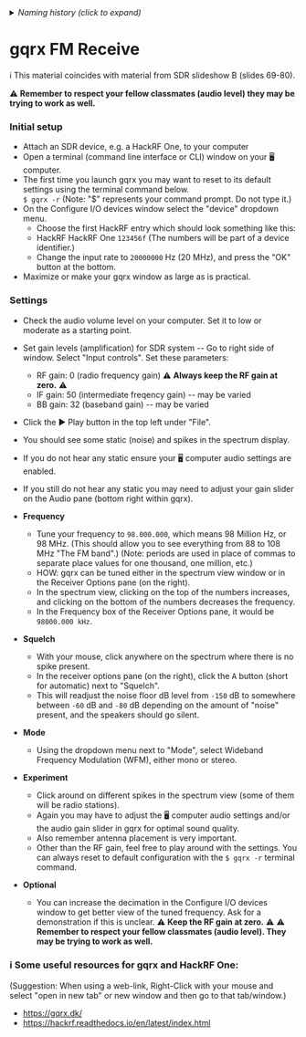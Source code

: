 <details><summary><i>Naming history (click to expand)</i></summary>
<pre>
2023 Aug 18: 050_gqrx_FM_Receive.md
2023 May 22: 040_gqrx_FM_Receive.md
</pre>
</details>

# gqrx FM Receive  

ℹ️ This material coincides with material from SDR slideshow B (slides 69-80).

⚠️ **Remember to respect your fellow classmates (audio level) they may be trying to work as well.**  
### Initial setup    
- Attach an SDR device, e.g. a HackRF One, to your computer
- Open a terminal (command line interface or CLI) window on your 🖥️ computer.  
- The first time you launch gqrx you may want to reset to its default settings using the terminal command below.  
  `$ gqrx -r`  (Note: "$" represents your command prompt.  Do not type it.)
- On the Configure I/O devices window select the "device" dropdown menu.
  - Choose the first HackRF entry which should look something like this:  
  - HackRF HackRF One `123456f` (The numbers will be part of a device identifier.) 
  - Change the input rate to `20000000` Hz (20 MHz), and press the "OK" button at the bottom.
- Maximize or make your gqrx window as large as is practical.

### Settings 
- Check the audio volume level on your computer.  Set it to low or moderate as a starting point.
- Set gain levels (amplification) for SDR system -- Go to right side of window.  Select "Input controls".  Set these parameters:
  - RF gain:  0 (radio frequency gain)  ⚠️ **Always keep the RF gain at zero.** ⚠️ 
  - IF gain: 50 (intermediate freqency gain)  -- may be varied
  - BB gain: 32 (baseband gain)  -- may be varied
- Click the ▶️ Play button in the top left under "File".  
- You should see some static (noise) and spikes in the spectrum display.
- If you do not hear any static ensure your 🖥️ computer audio settings are enabled.  
- If you still do not hear any static you may need to adjust your gain slider on the Audio pane (bottom right within gqrx).  

- **Frequency**  
  - Tune your frequency to `98.000.000`, which means 98 Million Hz, or 98 MHz. (This should allow you to see everything from 88 to 108 MHz "The FM band".) (Note: periods are used in place of commas to separate place values for one thousand, one million, etc.)
  - HOW: gqrx can be tuned either in the spectrum view window or in the Receiver Options pane (on the right).
  - In the spectrum view, clicking on the top of the numbers increases, and clicking on the bottom of the numbers decreases the frequency.  
  - In the Frequency box of the Receiver Options pane, it would be `98000.000 kHz`.
- **Squelch**  
  - With your mouse, click anywhere on the spectrum where there is no spike present.
  - In the receiver options pane (on the right), click the <kbd>A</kbd> button (short for automatic) next to "Squelch".
  - This will readjust the noise floor dB level from `-150` dB to somewhere between `-60` dB and `-80` dB depending on the amount of "noise" present, and the speakers should go silent.  
- **Mode**
  - Using the dropdown menu next to "Mode", select Wideband Frequency Modulation (WFM), either mono or stereo.  
- **Experiment**
  - Click around on different spikes in the spectrum view (some of them will be radio stations).
  - Again you may have to adjust the 🖥️ computer audio settings and/or the audio gain slider in gqrx for optimal sound quality.  
  - Also remember antenna placement is very important.
  - Other than the RF gain, feel free to play around with the settings. You can always reset to default configuration with the `$ gqrx -r` terminal command.  
- **Optional**
  - You can increase the decimation in the Configure I/O devices window to get better view of the tuned frequency. Ask for a demonstration if this is unclear.
⚠️ **Keep the RF gain at zero.** ⚠️ 
⚠️ **Remember to respect your fellow classmates (audio level). They may be trying to work as well.**  

### ℹ️ Some useful resources for gqrx and HackRF One:
(Suggestion: When using a web-link, Right-Click with your mouse and select "open in new tab" or new window and then go to that tab/window.)
- https://gqrx.dk/
- https://hackrf.readthedocs.io/en/latest/index.html
